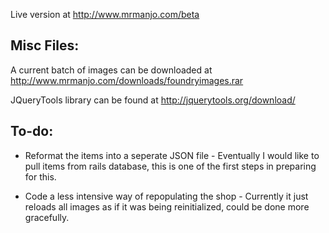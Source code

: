 Live version at http://www.mrmanjo.com/beta

Misc Files:
----

A current batch of images can be downloaded at http://www.mrmanjo.com/downloads/foundryimages.rar

JQueryTools library can be found at http://jquerytools.org/download/

To-do: 
-----

- Reformat the items into a seperate JSON file - Eventually I would like to pull items from rails database, this is one of the first steps in preparing for this.

- Code a less intensive way of repopulating the shop - Currently it just reloads all images as if it was being reinitialized, could be done more gracefully.

